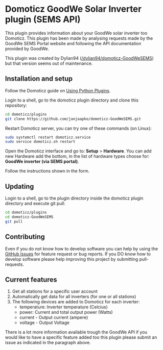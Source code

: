 Domoticz GoodWe Solar Inverter plugin (SEMS API)
===============================================
This plugin provides information about your GoodWe solar inverter too Domoticz. This plugin has been made by analysing requests made by the GoodWe SEMS Portal website and following the API documentation provided by GoodWe.

This plugin was created by Dylian94 ([/dylian94/domoticz-GoodWeSEMS](https://github.com/dylian94/domoticz-GoodWeSEMS)) but that version seems out of maintenance.

Installation and setup
----------------------
Follow the Domoticz guide on [Using Python Plugins](https://www.domoticz.com/wiki/Using_Python_plugins).

Login to a shell, go to the domoticz plugin directory and clone this repository:
```bash
cd domoticz/plugins
git clone https://github.com/janjaapko/domoticz-GoodWeSEMS.git
```

Restart Domoticz server, you can try one of these commands (on Linux):
```bash
sudo systemctl restart domoticz.service
sudo service domoticz.sh restart
```

Open the Domoticz interface and go to: **Setup** > **Hardware**. You can add new Hardware add the bottom, in the list of hardware types choose for: **GoodWe inverter (via SEMS portal)**.

Follow the instructions shown in the form.

Updating
--------
Login to a shell, go to the plugin directory inside the domoticz plugin directory and execute git pull:
```bash
cd domoticz/plugins
cd domoticz-GoodWeSEMS
git pull
```

Contributing
------------
Even if you do not know how to develop software you can help by using the [GitHub Issues](https://github.com/dylian94/domoticz-GoodWeSEMS/issues)
for feature request or bug reports. If you DO know how to develop software please help improving this project by submitting pull-requests.

Current features
----------------
1. Get all stations for a specific user account
2. Automatically get data for all inverters (for one or all stations)
3. The following devices are added to Domoticz for each inverter:
    - temperature: Inverter temperature (Celcius)
    - power: Current and total output power (Watts)
    - current - Output current (ampere)
    - voltage - Output Voltage

There is a lot more information available trough the GoodWe API if you would like to have a specific feature added too this plugin please submit an issue as indicated in the paragraph above. 
